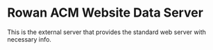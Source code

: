 # Rowan ACM Website Data Server

This is the external server that provides the standard web server with necessary info.
